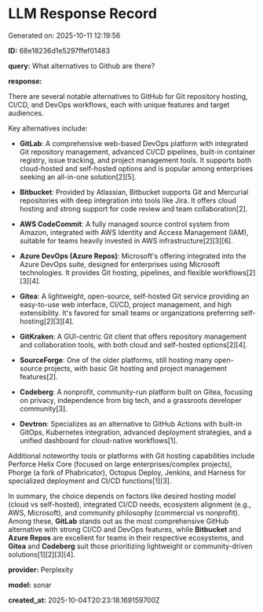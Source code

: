 # LLM Response Record

Generated on: 2025-10-11 12:19:56

**ID:** 68e18236d1e5297ffef01483

**query:** What alternatives to Github are there?

**response:**

There are several notable alternatives to GitHub for Git repository hosting, CI/CD, and DevOps workflows, each with unique features and target audiences.

Key alternatives include:

- **GitLab**: A comprehensive web-based DevOps platform with integrated Git repository management, advanced CI/CD pipelines, built-in container registry, issue tracking, and project management tools. It supports both cloud-hosted and self-hosted options and is popular among enterprises seeking an all-in-one solution[2][5].

- **Bitbucket**: Provided by Atlassian, Bitbucket supports Git and Mercurial repositories with deep integration into tools like Jira. It offers cloud hosting and strong support for code review and team collaboration[2].

- **AWS CodeCommit**: A fully managed source control system from Amazon, integrated with AWS Identity and Access Management (IAM), suitable for teams heavily invested in AWS infrastructure[2][3][6].

- **Azure DevOps (Azure Repos)**: Microsoft's offering integrated into the Azure DevOps suite, designed for enterprises using Microsoft technologies. It provides Git hosting, pipelines, and flexible workflows[2][3][4].

- **Gitea**: A lightweight, open-source, self-hosted Git service providing an easy-to-use web interface, CI/CD, project management, and high extensibility. It's favored for small teams or organizations preferring self-hosting[2][3][4].

- **GitKraken**: A GUI-centric Git client that offers repository management and collaboration tools, with both cloud and self-hosted options[2][4].

- **SourceForge**: One of the older platforms, still hosting many open-source projects, with basic Git hosting and project management features[2].

- **Codeberg**: A nonprofit, community-run platform built on Gitea, focusing on privacy, independence from big tech, and a grassroots developer community[3].

- **Devtron**: Specializes as an alternative to GitHub Actions with built-in GitOps, Kubernetes integration, advanced deployment strategies, and a unified dashboard for cloud-native workflows[1].

Additional noteworthy tools or platforms with Git hosting capabilities include Perforce Helix Core (focused on large enterprises/complex projects), Phorge (a fork of Phabricator), Octopus Deploy, Jenkins, and Harness for specialized deployment and CI/CD functions[1][3].

In summary, the choice depends on factors like desired hosting model (cloud vs self-hosted), integrated CI/CD needs, ecosystem alignment (e.g., AWS, Microsoft), and community philosophy (commercial vs nonprofit). Among these, **GitLab** stands out as the most comprehensive GitHub alternative with strong CI/CD and DevOps features, while **Bitbucket** and **Azure Repos** are excellent for teams in their respective ecosystems, and **Gitea** and **Codeberg** suit those prioritizing lightweight or community-driven solutions[1][2][3][4].

**provider:** Perplexity

**model:** sonar

**created_at:** 2025-10-04T20:23:18.169159700Z

